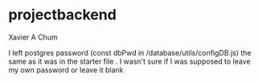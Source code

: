 # projectbackend
Xavier A Chum

I left postgres password (const dbPwd in /database/utils/configDB.js) the same as it was in the starter file . I wasn't sure if I was supposed to leave my own password or leave it blank
